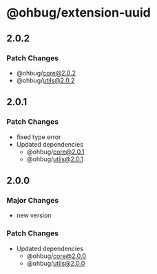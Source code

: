 # @ohbug/extension-uuid

## 2.0.2

### Patch Changes

- @ohbug/core@2.0.2
- @ohbug/utils@2.0.2

## 2.0.1

### Patch Changes

- fixed type error
- Updated dependencies
  - @ohbug/core@2.0.1
  - @ohbug/utils@2.0.1

## 2.0.0

### Major Changes

- new version

### Patch Changes

- Updated dependencies
  - @ohbug/core@2.0.0
  - @ohbug/utils@2.0.0
